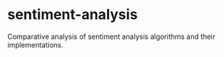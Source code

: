 # sentiment-analysis
Comparative analysis of sentiment analysis algorithms and their implementations.

